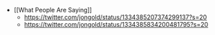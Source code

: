 - [[What People Are Saying]]
    - https://twitter.com/jongold/status/1334385207374299137?s=20
    - https://twitter.com/jongold/status/1334385834200481795?s=20
